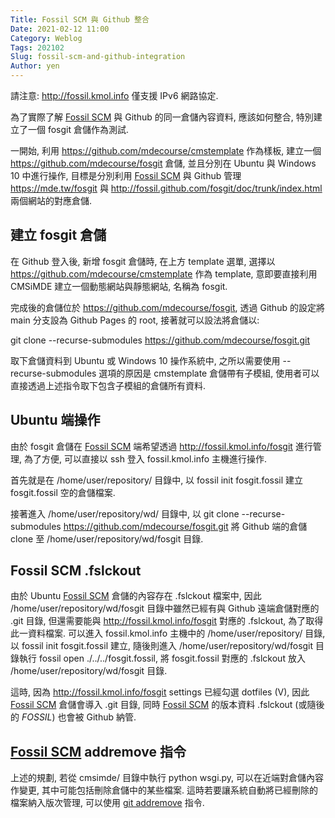 ```yaml
---
Title: Fossil SCM 與 Github 整合
Date: 2021-02-12 11:00
Category: Weblog
Tags: 202102
Slug: fossil-scm-and-github-integration
Author: yen
---
```


請注意: <http://fossil.kmol.info> 僅支援 IPv6 網路協定.

為了實際了解 [Fossil SCM] 與 Github 的同一倉儲內容資料, 應該如何整合, 特別建立了一個 fosgit 倉儲作為測試.

[Fossil SCM]: https://www.fossil-scm.org

<!-- PELICAN_END_SUMMARY -->

一開始, 利用 <https://github.com/mdecourse/cmstemplate> 作為樣板, 建立一個 <https://github.com/mdecourse/fosgit> 倉儲, 並且分別在 Ubuntu 與 Windows 10 中進行操作, 目標是分別利用 [Fossil SCM] 與 Github 管理 <https://mde.tw/fosgit> 與 <http://fossil.github.com/fosgit/doc/trunk/index.html> 兩個網站的對應倉儲.

建立 fosgit 倉儲
----

在 Github 登入後, 新增 fosgit 倉儲時, 在上方 template 選單, 選擇以 <https://github.com/mdecourse/cmstemplate> 作為 template, 意即要直接利用 CMSiMDE 建立一個動態網站與靜態網站, 名稱為 fosgit.

完成後的倉儲位於 <https://github.com/mdecourse/fosgit>, 透過 Github 的設定將 main 分支設為 Github Pages 的 root, 接著就可以設法將倉儲以:

git clone --recurse-submodules https://github.com/mdecourse/fosgit.git

取下倉儲資料到 Ubuntu 或 Windows 10 操作系統中, 之所以需要使用 --recurse-submodules 選項的原因是 cmstemplate 倉儲帶有子模組, 使用者可以直接透過上述指令取下包含子模組的倉儲所有資料.

Ubuntu 端操作
----

由於 fosgit 倉儲在 [Fossil SCM] 端希望透過 <http://fossil.kmol.info/fosgit> 進行管理, 為了方便, 可以直接以 ssh 登入 fossil.kmol.info 主機進行操作.

首先就是在 /home/user/repository/ 目錄中, 以  fossil init fosgit.fossil 建立 fosgit.fossil 空的倉儲檔案.

接著進入 /home/user/repository/wd/ 目錄中, 以 git clone --recurse-submodules https://github.com/mdecourse/fosgit.git 將 Github 端的倉儲 clone 至 /home/user/repository/wd/fosgit 目錄.

Fossil SCM .fslckout
----
由於 Ubuntu [Fossil SCM] 倉儲的內容存在 .fslckout 檔案中, 因此  /home/user/repository/wd/fosgit 目錄中雖然已經有與 Github 遠端倉儲對應的 .git 目錄, 但還需要能與 <http://fossil.kmol.info/fosgit> 對應的 .fslckout, 為了取得此一資料檔案. 可以進入 fossil.kmol.info 主機中的 /home/user/repository/ 目錄, 以 fossil init fosgit.fossil 建立, 隨後則進入 /home/user/repository/wd/fosgit 目錄執行 fossil open ./../../fosgit.fossil, 將 fosgit.fossil 對應的 .fslckout 放入  /home/user/repository/wd/fosgit 目錄.

這時, 因為 <http://fossil.kmol.info/fosgit> settings 已經勾選 dotfiles (V), 因此 [Fossil SCM] 倉儲會導入 .git 目錄, 同時 [Fossil SCM] 的版本資料 .fslckout (或隨後的 _FOSSIL_) 也會被 Github 納管.

[Fossil SCM] addremove 指令
----

上述的規劃, 若從 cmsimde/ 目錄中執行 python wsgi.py, 可以在近端對倉儲內容作變更, 其中可能包括刪除倉儲中的某些檔案. 這時若要讓系統自動將已經刪除的檔案納入版次管理, 可以使用 [git addremove] 指令.

[git addremove]: https://fossil-scm.org/home/help/addremove
